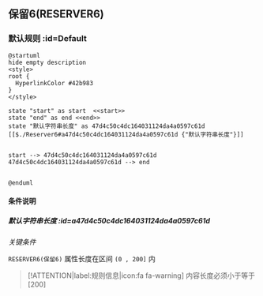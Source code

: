 ## 保留6(RESERVER6) <!-- {docsify-ignore-all} -->

   

### 默认规则 :id=Default

```plantuml
@startuml
hide empty description
<style>
root {
  HyperlinkColor #42b983
}
</style>

state "start" as start  <<start>>
state "end" as end <<end>>
state "默认字符串长度" as 47d4c50c4dc164031124da4a0597c61d [[$./Reserver6#a47d4c50c4dc164031124da4a0597c61d {"默认字符串长度"}]]


start --> 47d4c50c4dc164031124da4a0597c61d 
47d4c50c4dc164031124da4a0597c61d --> end 


@enduml
```

#### 条件说明

##### 默认字符串长度 :id=a47d4c50c4dc164031124da4a0597c61d


*关键条件*


`RESERVER6(保留6)` 属性长度在区间 `(0 , 200]` 内

> [!ATTENTION|label:规则信息|icon:fa fa-warning]
> 内容长度必须小于等于[200]







